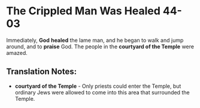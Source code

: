 The Crippled Man Was Healed 44-03
===================================


Immediately, **God** **healed** the lame man, and he began to walk and
jump around, and to **praise** God. The people in the **courtyard of
the Temple** were amazed.

Translation Notes:
------------------

-   **courtyard of the Temple** - Only priests could enter the Temple,
    but ordinary Jews were allowed to come into this area that surrounded
    the Temple.

